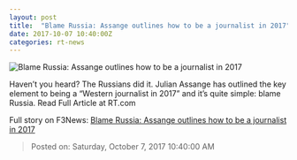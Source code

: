 ```yaml
---
layout: post
title:  "Blame Russia: Assange outlines how to be a journalist in 2017"
date: 2017-10-07 10:40:00Z
categories: rt-news
---
```


![Blame Russia: Assange outlines how to be a journalist in 2017](https://cdni.rt.com/files/2017.10/article/59d8adfefc7e930e208b456b.jpg)

Haven’t you heard? The Russians did it. Julian Assange has outlined the key element to being a “Western journalist in 2017” and it’s quite simple: blame Russia. Read Full Article at RT.com


Full story on F3News: [Blame Russia: Assange outlines how to be a journalist in 2017](http://www.f3nws.com/n/MDKHFG)

> Posted on: Saturday, October 7, 2017 10:40:00 AM
